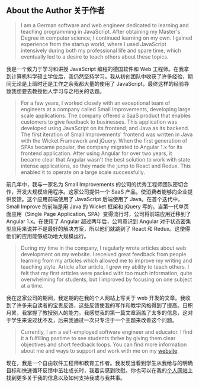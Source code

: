 ## About the Author 关于作者

> I am a German software and web engineer dedicated to learning and teaching programming in JavaScript. After obtaining my Master's Degree in computer science, I continued learning on my own. I gained experience from the startup world, where I used JavaScript intensively during both my professional life and spare time, which eventually led to a desire to teach others about these topics.

我是一个致力于学习和讲授 JavaScript 编程的德国软件和 Web 工程师。在我拿到计算机科学硕士学位后，我仍然坚持学习。我从初创团队中收获了许多经验，期间无论是上班时还是工作之余我都大量的使用了 JavaScript，最终这样的经验导致我想要去教授他人学习与之相关的话题。

> For a few years, I worked closely with an exceptional team of engineers at a company called Small Improvements, developing large scale applications. The company offered a SaaS product that enables customers to give feedback to businesses. This application was developed using JavaScript on its frontend, and Java as its backend. The first iteration of Small Improvements' frontend was written in Java with the Wicket Framework and jQuery. When the first generation of SPAs became popular, the company migrated to Angular 1.x for its frontend application. After using Angular for over two years, it became clear that Angular wasn't the best solution to work with state intense applications, so they made the jump to React and Redux. This enabled it to operate on a large scale successfully.

前几年中，我与一家名为 Small Improvements 的公司的优秀工程师团队密切合作，开发大规模应用程序。这家公司提供一个 SaaS 产品，使消费者能够向企业提供反馈。这个应用前端使用了 JavaScript 后端使用了 Java。在首个迭代中，Small Improve 的前端是用 Java 的 Wicket 框架和 jQuery 写的。当第一代单页面应用（Single Page Application, SPA）变得流行时，公司将前端应用迁移到了 Angular 1.x。在使用了 Angular 超过两年后，公司意识到 Angular 对于状态密集型应用来说并不是最好的解决方案，所以他们就跳到了 React 和 Redux。这使得他们的应用能够成功地大规模运行。

> During my time in the company, I regularly wrote articles about web development on my website. I received great feedback from people learning from my articles which allowed me to improve my writing and teaching style. Article after article, I grew my ability to teach others. I felt that my first articles were packed with too much information, quite overwhelming for students, but I improved by focusing on one subject at a time.

我在这家公司的期间，我定期的在我的个人网站上写关于 web 开发的文章。我收到了许多来自读者的宝贵反馈，这些反馈使我的写作和教学风格得到了提高。日积月累，我掌握了教授别人的能力。我感觉我的第一篇文章涵盖了太多的信息，这对于学生来说过犹不及，后来我通过一次只专注于一个主题来改善这个问题。

> Currently, I am a self-employed software engineer and educator. I find it a fulfilling pastime to see students thrive by giving them clear objectives and short feedback loops. You can find more information about me and ways to support and work with me on my [website](https://www.robinwieruch.de/about).

现在，我是一个自由软件工程师和教育工作者。我发现当看到学生从我给与的明确目标和快速循环反馈中茁壮成长时，我着实感到欣慰。你也可以在我的[个人网站](https://www.robinwieruch.de/about)上找到更多关于我的信息以及如何支持我或与我共事。